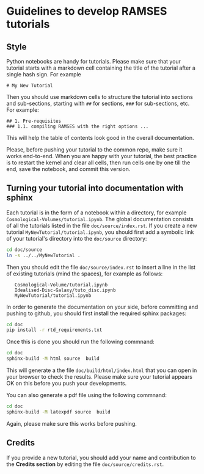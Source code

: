 # Guidelines to develop RAMSES tutorials

## Style

Python notebooks are handy for tutorials. Please make sure that your tutorial starts with a markdown cell containing the title of the tutorial after a single hash sign. For example
```
# My New Tutorial
```
Then you should use markdown cells to structure the tutorial into sections and sub-sections, starting with `##` for sections, `###` for sub-sections, etc. For example:
```
## 1. Pre-requisites
### 1.1. compiling RAMSES with the right options ...
```
This will help the table of contents look good in the overall documentation.

Please, before pushing your tutorial to the common repo, make sure it works end-to-end. When you are happy with your tutorial, the best practice is to restart the kernel and clear all cells, then run cells one by one till the end, save the notebook, and commit this version.


## Turning your tutorial into documentation with sphinx

Each tutorial is in the form of a notebook within a directory, for example `Cosmological-Volumes/tutorial.ipynb`. The global documentation consists of all the tutorials listed in the file `doc/source/index.rst`. If you create a new tutorial `MyNewTutorial/tutorial.ipynb`, you should first add a symbolic link of your tutorial's directory into the `doc/source` directory:
```bash
cd doc/source
ln -s ../../MyNewTutorial .
```
Then you should edit the file `doc/source/index.rst` to insert a line in the list of existing tutorials (mind the spaces), for example as follows:
```
   Cosmological-Volume/tutorial.ipynb
   Idealised-Disc-Galaxy/tuto_disc.ipynb
   MyNewTutorial/tutorial.ipynb
```

In order to generate the documentation on your side, before committing and pushing to github, you should first install the required sphinx packages:
```bash
cd doc
pip install -r rtd_requirements.txt
```
Once this is done you should run the following commnand:
```bash
cd doc
sphinx-build -M html source  build
```
This will generate a the file `doc/build/html/index.html` that you can open in your browser to check the results. Please make sure your tutorial appears OK on this before you push your developments.

You can also generate a pdf file using the following commnand:
```bash
cd doc
sphinx-build -M latexpdf source  build
```
Again, please make sure this works before pushing.

## Credits

If you provide a new tutorial, you should add your name and
contribution to the **Credits section** by editing the file `doc/source/credits.rst`.
